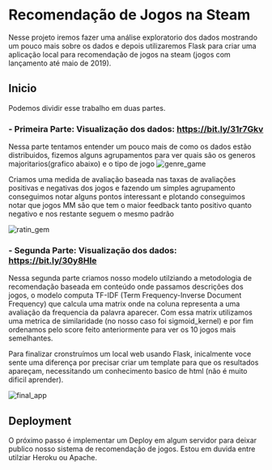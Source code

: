 # Recomendação de Jogos na Steam

Nesse projeto iremos fazer uma análise exploratorio dos dados mostrando um pouco mais sobre os dados e 
depois utilizaremos Flask para criar uma aplicação local para recomendação de jogos na steam (jogos com lançamento até maio de 2019).

## Inicio

Podemos dividir esse trabalho em duas partes.

### - Primeira Parte: Visualização dos dados: **https://bit.ly/31r7Gkv**

Nessa parte tentamos entender um pouco mais de como os dados estão distribuidos, fizemos alguns agrupamentos para ver quais são os generos majoritarios(grafico abaixo) e o tipo de jogo
![genre_game](https://user-images.githubusercontent.com/11478711/89574241-35100d00-d802-11ea-84d4-8226507566c1.png)

Criamos uma medida de avaliação baseada nas taxas de avaliações positivas e negativas dos jogos e fazendo um simples agrupamento conseguimos notar alguns pontos interessant e 
plotando conseguimos notar que jogos MM são que tem o maior feedback tanto positivo quanto negativo e nos restante seguem o mesmo padrão

![ratin_gem](https://user-images.githubusercontent.com/11478711/89574165-1447b780-d802-11ea-950b-6246a6c4b9a3.png)


### - Segunda Parte: Visualização dos dados: **https://bit.ly/30y8HIe**


Nessa segunda parte criamos nosso modelo utilziando a metodologia de recomendação baseada em conteúdo onde passamos descrições dos jogos, o modelo computa TF-IDF (Term Frequency-Inverse Document Frequency) 
que calcula uma matrix onde na coluna representa a uma avaliação da frequencia da palavra aparecer. Com essa matrix utilizamos uma metrica de similaridade (no nosso caso foi sigmoid_kernel) e por fim ordenamos pelo score feito anteriormente para ver os 10 jogos mais semelhantes. 

Para finalizar cronstruímos um local web usando Flask, inicalmente voce sente uma diferença por precisar criar um template para que os resultados apareçam, necessitando um conhecimento basico de html (não é muito dificil aprender).


![final_app](https://user-images.githubusercontent.com/11478711/89566880-2ff99080-d7f7-11ea-928e-c60843044940.png)
## Deployment

O próximo passo é implementar um Deploy em algum servidor para deixar publico nosso sistema de recomendação de jogos. Estou em duvida entre utilziar Heroku ou Apache.
